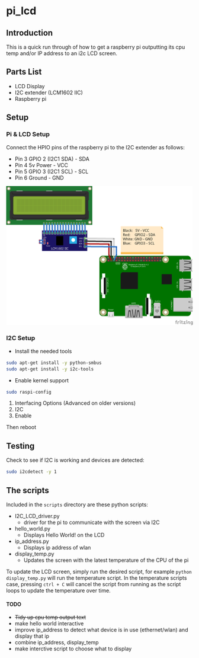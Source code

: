 # pi_lcd

## Introduction
This is a quick run through of how to get a raspberry pi outputting its cpu temp and/or IP address to an i2c LCD screen.

## Parts List
- LCD Display
- I2C extender (LCM1602 IIC)
- Raspberry pi

## Setup

### Pi & LCD Setup

Connect the HPIO pins of the raspberry pi to the I2C extender as follows:

- Pin 3 GPIO 2 (I2C1 SDA) 	- SDA
- Pin 4 5v Power		  	- VCC
- Pin 5 GPIO 3 (I2C1 SCL) 	- SCL
- Pin 6 Ground 				- GND

![](https://raw.githubusercontent.com/henaree/pi_lcd/master/RPi_i2C_LCD_bb.png)
### I2C Setup

- Install the needed tools
```bash
sudo apt-get install -y python-smbus
sudo apt-get install -y i2c-tools
```

- Enable kernel support

```bash
sudo raspi-config
```
1. Interfacing Options (Advanced on older versions)
2. I2C
3. Enable

Then reboot

## Testing

Check to see if I2C is working and devices are detected:
```bash
sudo i2cdetect -y 1
```

## The scripts

Included in the ```scripts``` directory are these python scripts:
- I2C_LCD_driver.py
	- driver for the pi to communicate with the screen via I2C
- hello_world.py
	- Displays Hello World! on the LCD
- ip_address.py
	- Displays ip address of wlan
- display_temp.py 
	- Updates the screen with the latest temperature of the CPU of the pi

To update the LCD screen, simply run the desired script, for example ```python display_temp.py``` will run the temperature script. In the temperature scripts case, pressing ```ctrl + C``` will cancel the script from running as the script loops to update the temperature over time.

#### TODO
- ~~Tidy up cpu temp output text~~
- make hello world interactive
- improve ip_address to detect what device is in use (ethernet/wlan) and display that ip
- combine ip_address, display_temp
- make interctive script to choose what to display
